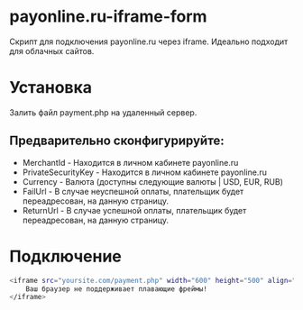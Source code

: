 # payonline.ru-iframe-form

Скрипт для подключения payonline.ru через iframe. Идеально подходит для облачных сайтов. 

# Установка

Залить файл payment.php на удаленный сервер. 

## Предварительно сконфигурируйте:

* MerchantId - Находится в личном кабинете payonline.ru
* PrivateSecurityKey - Находится в личном кабинете payonline.ru
* Currency - Валюта (доступны следующие валюты | USD, EUR, RUB)
* FailUrl - В случае неуспешной оплаты, плательщик будет переадресован, на данную страницу.
* ReturnUrl - В случае успешной оплаты, плательщик будет переадресован, на данную страницу. 

# Подключение

```bash
<iframe src="yoursite.com/payment.php" width="600" height="500" align="left">
    Ваш браузер не поддерживает плавающие фреймы!
</iframe>
```
